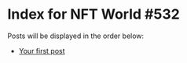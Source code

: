 # Index for NFT World #532
Posts will be displayed in the order below:

- [Your first post](./001-first.md)


